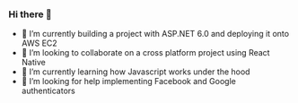 ### Hi there 👋

<!--
**brendobrendo/brendobrendo** is a ✨ _special_ ✨ repository because its `README.md` (this file) appears on your GitHub profile.

Here are some ideas to get you started:

- 🔭 I’m currently working on ...
- 🌱 I’m currently learning ...
- 👯 I’m looking to collaborate on ...
- 🤔 I’m looking for help with ...
- 💬 Ask me about ...
- 📫 How to reach me: ...
- 😄 Pronouns: ...
- ⚡ Fun fact: ...
-->


- 🔭 I’m currently building a project with ASP.NET 6.0 and deploying it onto AWS EC2
- 👯 I’m looking to collaborate on a cross platform project using React Native
- 🌱 I’m currently learning how Javascript works under the hood
- 🤔 I’m looking for help implementing Facebook and Google authenticators

<?xml version="1.0" encoding="UTF-8" standalone="no"?>
<!DOCTYPE svg PUBLIC "-//W3C//DTD SVG 1.1//EN" "http://www.w3.org/Graphics/SVG/1.1/DTD/svg11.dtd">
<svg width="100%" height="100%" viewBox="0 0 502 500" version="1.1" xmlns="http://www.w3.org/2000/svg" xmlns:xlink="http://www.w3.org/1999/xlink" xml:space="preserve" xmlns:serif="http://www.serif.com/" style="fill-rule:evenodd;clip-rule:evenodd;stroke-linejoin:round;stroke-miterlimit:2;">
    <g transform="matrix(1.96078,0,0,1.96078,0,0)">
        <path d="M126.916,0.072c-64.832,0 -60.784,28.115 -60.784,28.115l0.072,29.128l61.868,-0l0,8.745l-86.441,-0c-0,-0 -41.486,-4.705 -41.486,60.711c-0,65.417 36.21,63.097 36.21,63.097l21.61,-0l-0,-30.356c-0,0 -1.165,-36.21 35.632,-36.21l61.362,0c-0,0 34.475,0.557 34.475,-33.319l0,-56.013c0,-0 5.235,-33.898 -62.518,-33.898Zm-34.114,19.587c6.155,-0 11.13,4.975 11.13,11.13c0,6.156 -4.975,11.131 -11.13,11.131c-6.156,-0 -11.131,-4.975 -11.131,-11.131c0,-6.155 4.975,-11.13 11.131,-11.13Z" style="fill:url(#_Linear1);fill-rule:nonzero;"/>
        <path d="M128.757,254.126c64.832,0 60.784,-28.115 60.784,-28.115l-0.072,-29.127l-61.868,0l-0,-8.745l86.441,-0c0,-0 41.486,4.705 41.486,-60.712c0,-65.416 -36.21,-63.096 -36.21,-63.096l-21.61,-0l-0,30.355c-0,0 1.165,36.21 -35.632,36.21l-61.362,0c0,0 -34.475,-0.557 -34.475,33.319l-0,56.014c-0,0 -5.235,33.897 62.518,33.897Zm34.114,-19.586c-6.155,-0 -11.13,-4.975 -11.13,-11.131c-0,-6.155 4.975,-11.13 11.13,-11.13c6.156,-0 11.131,4.975 11.131,11.13c-0,6.156 -4.975,11.131 -11.131,11.131Z" style="fill:url(#_Linear2);fill-rule:nonzero;"/>


